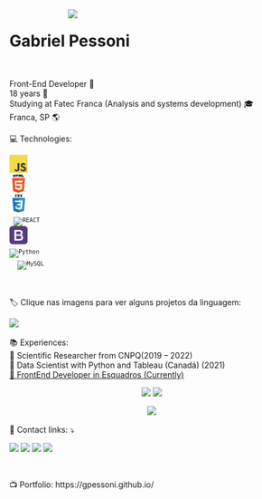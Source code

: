 <img src="https://raw.githubusercontent.com/MicaelliMedeiros/micaellimedeiros/master/image/computer-illustration.png" min-width="400px" max-width="400px" width="400px" align="right">
<h1>
  Gabriel Pessoni
  </h1>
  
  <br>
  
<p align="left"> 
Front-End Developer 🖖
  <br>
  18 years 🚀
  <br>
  Studying at Fatec Franca (Analysis and systems development) 🎓
  <br>
  Franca, SP 🌎
</p>

<p align="left">
  💻 Technologies: </p>
<code><img height="32" src="https://raw.githubusercontent.com/github/explore/80688e429a7d4ef2fca1e82350fe8e3517d3494d/topics/javascript/javascript.png" alt="Javascript"/>
<code><img height="32" src="https://raw.githubusercontent.com/github/explore/80688e429a7d4ef2fca1e82350fe8e3517d3494d/topics/html/html.png" alt="HTML5"/></code>
<code><img height="32" src="https://raw.githubusercontent.com/github/explore/80688e429a7d4ef2fca1e82350fe8e3517d3494d/topics/css/css.png" alt="CSS"/></code>
 <code><img height="32" src="https://upload.wikimedia.org/wikipedia/commons/thumb/a/a7/React-icon.svg/1280px-React-icon.svg.png" alt="REACT"/></code>
<code><img height="32" src="https://raw.githubusercontent.com/github/explore/80688e429a7d4ef2fca1e82350fe8e3517d3494d/topics/bootstrap/bootstrap.png" alt="Bootstrap"/></code>
<code><img height="32" src="https://upload.wikimedia.org/wikipedia/commons/thumb/0/0a/Python.svg/640px-Python.svg.png" alt="Python"/></code>  
  <code><img height="32" src="https://w7.pngwing.com/pngs/423/333/png-transparent-mysql-logo-database-join-table-blue-furniture-text-thumbnail.png" alt="MySQL"/></code>
 </code> <br>
 <br>
 <p align="left">
  🏷️ Clique nas imagens para ver alguns projetos da linguagem: </p>
 <img src="https://user-images.githubusercontent.com/73097560/115834477-dbab4500-a447-11eb-908a-139a6edaec5c.gif"> 
 

<p align="left">
 📚 Experiences:
<br>📌 Scientific Researcher from CNPQ(2019 – 2022)
<br>📌 Data Scientist with Python and Tableau (Canadá) (2021)
  <a href="https://esquadros.com.br/"> <br>📌 FrontEnd Developer in Esquadros  (Currently) </a>
</p>

<p  align="center">
<td width="50%" align="center">
   <img height="165em" src="https://github-readme-stats.vercel.app/api?username=gpessoni&show_icons=true&theme=radical&include_all_commits=true&count_private=true"/>
</td>
  
<td width="50%" align="center">
  <img height="165em" src="https://github-readme-stats.vercel.app/api/top-langs/?username=gpessoni&layout=compact&langs_count=7&theme=radical"/>
  </td>
  
</tr>
</table>

<br>
<p  align="center">
<img src="https://user-images.githubusercontent.com/73097560/115834477-dbab4500-a447-11eb-908a-139a6edaec5c.gif"> 
<p align="left">
  💌 Contact links: ⤵️
</p>

<p align="left">
  <a href="https://mail.google.com/mail/u/0/#inbox?compose=GTvVlcSHwsJWHqHhPsCMkDSPkhjdCTnMcZMqBNzkKSNHrkkgxFKXqgbrgmkWdrgzwhkvNnNFgVgKq" alt="Gmail">
  <img src="https://img.shields.io/badge/-Gmail-FF0000?style=flat-square&labelColor=FF0000&logo=gmail&logoColor=white&link=gabrielspessoni@gmail.com" /></a>
  <a href="https://api.whatsapp.com/send?phone=5516999980213&text=Gabriel%20Pessoni%20(Desenvolvedor%20Front-End)" alt="WhatsApp">
  <img src="https://img.shields.io/badge/-WhatsApp-25d366?style=flat-square&labelColor=25d366&logo=whatsapp&logoColor=white&link=API-DO-SEU-WHATSAPP"/></a>
  <a href="https://www.facebook.com/profile.php?id=100009137994367" alt="Facebook">
  <img src="https://img.shields.io/badge/-Facebook-3b5998?style=flat-square&labelColor=3b5998&logo=facebook&logoColor=white&link=LINK-DO-SEU-FACEBOOK"/></a>
  <a href="https://www.instagram.com/gabriel_pessoni" alt="Instagram">
  <img src="https://img.shields.io/badge/-Instagram-DF0174?style=flat-square&labelColor=DF0174&logo=instagram&logoColor=white&link=https://www.instagram.com/gabriel_pessoni/"/></a>
</p> 

<br>  

<p align="left">
 📺 Portfolio: https://gpessoni.github.io/
</p>
